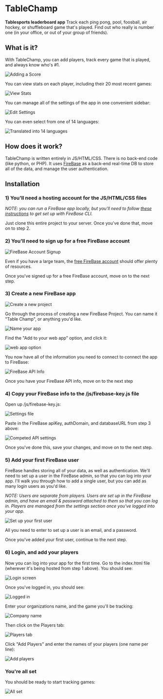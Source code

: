 # TableChamp

**Tablesports leaderboard app**
Track each ping pong, pool, foosball, air hockey, or shuffleboard game that's played. Find out who really is number one (in your office, or out of your group of friends).

## What is it?

With TableChamp, you can add players, track every game that is played, and always know who's #1.

![Adding a Score](http://tablechamp.com/img/13.png)

You can view stats on each player, including their 20 most recent games:

![View Stats](http://tablechamp.com/img/12.png)

You can manage all of the settings of the app in one convenient sidebar:

![Edit Settings](http://tablechamp.com/img/11.png)

You can even select from one of 14 languages:

![Translated into 14 languages](http://tablechamp.com/img/10.png)

## How does it work?

TableChamp is written entirely in JS/HTML/CSS. There is no back-end code (like python, or PHP). It uses [FireBase](https://firebase.google.com/) as a back-end real-time DB to store all of the data, and manage the user authentication.

## Installation

### 1) You'll need a hosting account for the JS/HTML/CSS files

*NOTE: you can run a FireBase app locally, but you'll need to follow [these instructions](https://firebase.google.com/docs/cli/) to get set up with FireBase CLI.*

Just clone this entire project to your server. Once you've done that, move on to step 2.

### 2) You'll need to sign up for a free FireBase account

![FireBase Account Signup](http://tablechamp.com/img/onboarding-step-1.png)

Even if you have a large team, the [free FireBase account](https://firebase.google.com/pricing/) should offer plenty of resources. 

Once you've signed up for a free FireBase account, move on to the next step.

### 3) Create a new FireBase app

![Create a new project](http://tablechamp.com/img/onboarding-step-2.png)

Go through the process of creating a new FireBase Project. You can name it "Table Champ", or anything you'd like.

![Name your app](http://tablechamp.com/img/onboarding-step-3.png)

Find the "Add to your web app" option, and click it:

![web app option](http://tablechamp.com/img/onboarding-step-4.png)

You now have all of the information you need to connect to connect the app to FireBase:

![FireBase API Info](http://tablechamp.com/img/onboarding-step-5.png)

Once you have your FireBase API info, move on to the next step

### 4) Copy your FireBase info to the /js/firebase-key.js file

Open up /js/firebase-key.js:

![Settings file](http://tablechamp.com/img/9.png)

Paste in the FireBase apiKey, authDomain, and databaseURL from step 3 above:

![Competed API settings](http://tablechamp.com/img/8.png)

Once you've done this, save your changes, and move on to the next step.

### 5) Add your first FireBase user

FireBase handles storing all of your data, as well as authentication. We'll need to set up a user in the FireBase admin, so that you can log into your app. I'll walk you through how to add a single user, but you can add as many login users as you'd like.

*NOTE: Users are separate from players. Users are set up in the FireBase admin, and have an email & password attached to them so that you can log in. Players are managed from the settings section once you've logged into your app.*

![Set up your first user](http://tablechamp.com/img/7.png)

All you need to enter to set up a user is an email, and a password.

Once you've added your first user, continue to the next step.

### 6) Login, and add your players

Now you can log into your app for the first time. Go to the index.html file (wherever it's being hosted from step 1 above). You should see:

![Login screen](http://tablechamp.com/img/6.png)

Once you've logged in, you should see:

![Logged in](http://tablechamp.com/img/5.png)

Enter your organizations name, and the game you'll be tracking:

![Company name](http://tablechamp.com/img/4.png)

Then click on the Players tab:

![Players tab](http://tablechamp.com/img/3.png)

Click "Add Players" and enter the names of your players (one name per line):

![Add players](http://tablechamp.com/img/2.png)

### You're all set

You should be ready to start tracking games:

![All set](http://tablechamp.com/img/1.png)